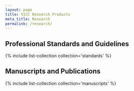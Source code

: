 ```yaml
---
layout: page
title: VICC Research Products
meta_title: Research
permalink: /research/
---
```


## Professional Standards and Guidelines
{% include list-collection collection='standards' %}

## Manuscripts and Publications
{% include list-collection collection='manuscripts' %}
